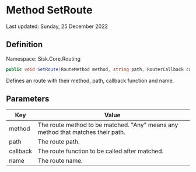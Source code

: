 # Method SetRoute
Last updated: Sunday, 25 December 2022

## Definition
Namespace: Sisk.Core.Routing

```csharp
public void SetRoute(RouteMethod method, string path, RouterCallback callback, string? name)
```

Defines an route with their method, path, callback function and name.

## Parameters

| Key | Value |
| --- | --- |
| method | The route method to be matched. "Any" means any method that matches their path. | 
| path | The route path. | 
| callback | The route function to be called after matched. | 
| name | The route name. | 

